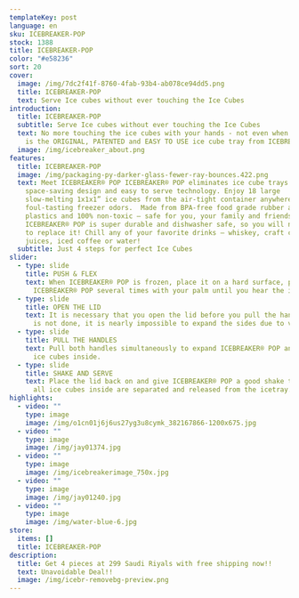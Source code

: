 ```yaml
---
templateKey: post
language: en
sku: ICEBREAKER-POP
stock: 1388
title: ICEBREAKER-POP
color: "#e58236"
sort: 20
cover:
  image: /img/7dc2f41f-8760-4fab-93b4-ab078ce94dd5.png
  title: ICEBREAKER-POP
  text: Serve Ice cubes without ever touching the Ice Cubes
introduction:
  title: ICEBREAKER-POP
  subtitle: Serve Ice cubes without ever touching the Ice Cubes
  text: No more touching the ice cubes with your hands - not even when serving. It
    is the ORIGINAL, PATENTED and EASY TO USE ice cube tray from ICEBREAKER®
  image: /img/icebreaker_about.png
features:
  title: ICEBREAKER-POP
  image: /img/packaging-py-darker-glass-fewer-ray-bounces.422.png
  text: Meet ICEBREAKER® POP ICEBREAKER® POP eliminates ice cube trays with its
    space-saving design and easy to serve technology. Enjoy 18 large
    slow-melting 1x1x1” ice cubes from the air-tight container anywhere without
    foul-tasting freezer odors.  Made from BPA-free food grade rubber and
    plastics and 100% non-toxic — safe for you, your family and friends. Plus
    ICEBREAKER® POP is super durable and dishwasher safe, so you will never have
    to replace it! Chill any of your favorite drinks — whiskey, craft cocktails,
    juices, iced coffee or water!
  subtitle: Just 4 steps for perfect Ice Cubes
slider:
  - type: slide
    title: PUSH & FLEX
    text: When ICEBREAKER® POP is frozen, place it on a hard surface, push down on
      ICEBREAKER® POP several times with your palm until you hear the ice crack.
  - type: slide
    title: OPEN THE LID
    text: It is necessary that you open the lid before you pull the handles. If this
      is not done, it is nearly impossible to expand the sides due to vacuum.
  - type: slide
    title: PULL THE HANDLES
    text: Pull both handles simultaneously to expand ICEBREAKER® POP and release the
      ice cubes inside.
  - type: slide
    title: SHAKE AND SERVE
    text: Place the lid back on and give ICEBREAKER® POP a good shake to ensure that
      all ice cubes inside are separated and released from the icetray.
highlights:
  - video: ""
    type: image
    image: /img/o1cn01j6j6us27yg3u8cymk_382167866-1200x675.jpg
  - video: ""
    type: image
    image: /img/jay01374.jpg
  - video: ""
    type: image
    image: /img/icebreakerimage_750x.jpg
  - video: ""
    type: image
    image: /img/jay01240.jpg
  - video: ""
    type: image
    image: /img/water-blue-6.jpg
store:
  items: []
  title: ICEBREAKER-POP
description:
  title: Get 4 pieces at 299 Saudi Riyals with free shipping now!!
  text: Unavoidable Deal!!
  image: /img/icebr-removebg-preview.png
---
```

